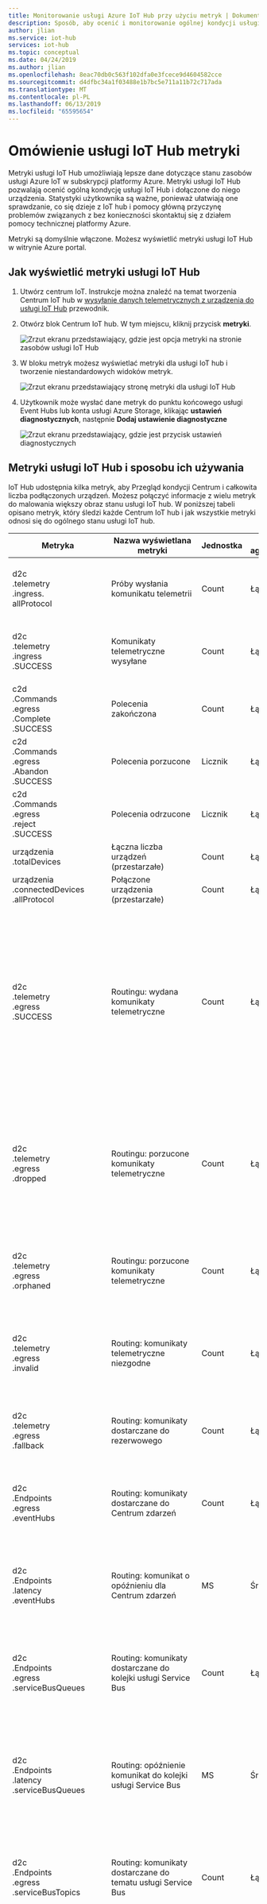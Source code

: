 ```yaml
---
title: Monitorowanie usługi Azure IoT Hub przy użyciu metryk | Dokumentacja firmy Microsoft
description: Sposób, aby ocenić i monitorowanie ogólnej kondycji usługi IoT Hub przy użyciu metryk usługi Azure IoT Hub.
author: jlian
ms.service: iot-hub
services: iot-hub
ms.topic: conceptual
ms.date: 04/24/2019
ms.author: jlian
ms.openlocfilehash: 8eac70db0c563f102dfa0e3fcece9d4604582cce
ms.sourcegitcommit: d4dfbc34a1f03488e1b7bc5e711a11b72c717ada
ms.translationtype: MT
ms.contentlocale: pl-PL
ms.lasthandoff: 06/13/2019
ms.locfileid: "65595654"
---
```

# <a name="understand-iot-hub-metrics"></a>Omówienie usługi IoT Hub metryki

Metryki usługi IoT Hub umożliwiają lepsze dane dotyczące stanu zasobów usługi Azure IoT w subskrypcji platformy Azure. Metryki usługi IoT Hub pozwalają ocenić ogólną kondycję usługi IoT Hub i dołączone do niego urządzenia. Statystyki użytkownika są ważne, ponieważ ułatwiają one sprawdzanie, co się dzieje z IoT hub i pomocy główną przyczynę problemów związanych z bez konieczności skontaktuj się z działem pomocy technicznej platformy Azure.

Metryki są domyślnie włączone. Możesz wyświetlić metryki usługi IoT Hub w witrynie Azure portal.

## <a name="how-to-view-iot-hub-metrics"></a>Jak wyświetlić metryki usługi IoT Hub

1. Utwórz centrum IoT. Instrukcje można znaleźć na temat tworzenia Centrum IoT hub w [wysyłanie danych telemetrycznych z urządzenia do usługi IoT Hub](quickstart-send-telemetry-dotnet.md) przewodnik.

2. Otwórz blok Centrum IoT hub. W tym miejscu, kliknij przycisk **metryki**.
   
    ![Zrzut ekranu przedstawiający, gdzie jest opcja metryki na stronie zasobów usługi IoT Hub](./media/iot-hub-metrics/enable-metrics-1.png)

3. W bloku metryk możesz wyświetlać metryki dla usługi IoT hub i tworzenie niestandardowych widoków metryk. 
   
    ![Zrzut ekranu przedstawiający stronę metryki dla usługi IoT Hub](./media/iot-hub-metrics/enable-metrics-2.png)
    
4. Użytkownik może wysłać dane metryk do punktu końcowego usługi Event Hubs lub konta usługi Azure Storage, klikając **ustawień diagnostycznych**, następnie **Dodaj ustawienie diagnostyczne**

   ![Zrzut ekranu przedstawiający, gdzie jest przycisk ustawień diagnostycznych](./media/iot-hub-metrics/enable-metrics-3.png)

## <a name="iot-hub-metrics-and-how-to-use-them"></a>Metryki usługi IoT Hub i sposobu ich używania

IoT Hub udostępnia kilka metryk, aby Przegląd kondycji Centrum i całkowita liczba podłączonych urządzeń. Możesz połączyć informacje z wielu metryk do malowania większy obraz stanu usługi IoT hub. W poniższej tabeli opisano metryk, który śledzi każde Centrum IoT hub i jak wszystkie metryki odnosi się do ogólnego stanu usługi IoT hub.

|Metryka|Nazwa wyświetlana metryki|Jednostka|Typ agregacji|Opis|Wymiary|
|---|---|---|---|---|---|
|d2c<br>.telemetry<br>.ingress.<br>allProtocol|Próby wysłania komunikatu telemetrii|Count|Łącznie|Liczba komunikatów danych telemetrycznych z urządzenia do chmury podjęto próbę wysłania do Centrum IoT hub|Nie wymiarów|
|d2c<br>.telemetry<br>.ingress<br>.SUCCESS|Komunikaty telemetryczne wysyłane|Count|Łącznie|Liczba komunikatów danych telemetrycznych z urządzenia do chmury pomyślnie wysłany do usługi IoT hub|Nie wymiarów|
|c2d<br>.Commands<br>.egress<br>.Complete<br>.SUCCESS|Polecenia zakończona|Count|Łącznie|Wiele poleceń z chmury do urządzenia zakończyło się powodzeniem, urządzenie|Nie wymiarów|
|c2d<br>.Commands<br>.egress<br>.Abandon<br>.SUCCESS|Polecenia porzucone|Licznik|Łącznie|Wiele poleceń chmura urządzenie porzucone przez urządzenie|Nie wymiarów|
|c2d<br>.Commands<br>.egress<br>.reject<br>.SUCCESS|Polecenia odrzucone|Licznik|Łącznie|Wiele poleceń chmura urządzenie odrzucone przez urządzenie|Nie wymiarów|
|urządzenia<br>.totalDevices|Łączna liczba urządzeń (przestarzałe)|Count|Łącznie|Liczba urządzeń zarejestrowanych do Centrum IoT hub|Nie wymiarów|
|urządzenia<br>.connectedDevices<br>.allProtocol|Połączone urządzenia (przestarzałe) |Count|Łącznie|Liczba urządzeń podłączonych do Centrum IoT hub|Nie wymiarów|
|d2c<br>.telemetry<br>.egress<br>.SUCCESS|Routingu: wydana komunikaty telemetryczne|Count|Łącznie|Liczba przypadków, gdy wiadomości zostały pomyślnie dostarczone do wszystkich punktów końcowych przy użyciu routingu w usłudze IoT Hub. Jeśli komunikat jest kierowany do wielu punktów końcowych, ta wartość zwiększa się o jeden dla każdego skutecznej. Jeśli komunikat jest dostarczane do tego samego punktu końcowego wiele razy, ta wartość zwiększa się o jeden dla każdego skutecznej.|Nie wymiarów|
|d2c<br>.telemetry<br>.egress<br>.dropped|Routingu: porzucone komunikaty telemetryczne |Count|Łącznie|Liczba przypadków, gdy komunikaty zostały porzucone przez usługę IoT Hub routing z powodu braku punktów końcowych. Ta wartość nie jest liczony komunikaty dostarczane do trasy rezerwowej, gdy porzuconych wiadomości nie są dostarczane istnieje.|Nie wymiarów|
|d2c<br>.telemetry<br>.egress<br>.orphaned|Routingu: porzucone komunikaty telemetryczne |Count|Łącznie|Liczba przypadków, gdy komunikaty zostały oddzielone kierując usługi IoT Hub, ponieważ nie pasują do żadnych reguł routingu (w tym reguły rezerwowego). |Nie wymiarów|
|d2c<br>.telemetry<br>.egress<br>.invalid|Routing: komunikaty telemetryczne niezgodne|Count|Łącznie|Liczba razy routingu w usłudze IoT Hub nie można dostarczać komunikatów z powodu niezgodności z punktem końcowym. Ta wartość nie obejmuje ponownych prób.|Nie wymiarów|
|d2c<br>.telemetry<br>.egress<br>.fallback|Routing: komunikaty dostarczane do rezerwowego|Count|Łącznie|Liczba przypadków, dostarczenia komunikatów w Centrum IoT Hub routingu do skojarzonej z trasą rezerwowego punktu końcowego.|Nie wymiarów|
|d2c<br>.Endpoints<br>.egress<br>.eventHubs|Routing: komunikaty dostarczane do Centrum zdarzeń|Count|Łącznie|Liczba przypadków, gdy Centrum IoT Hub routingu pomyślnie dostarczone wiadomości do punktów końcowych Centrum zdarzeń.|Nie wymiarów|
|d2c<br>.Endpoints<br>.latency<br>.eventHubs|Routing: komunikat o opóźnieniu dla Centrum zdarzeń|MS|Średnia|Średnie opóźnienie (w milisekundach) między komunikatów przychodzących do usługi IoT Hub i ruch przychodzący komunikat do punktu końcowego Centrum zdarzeń.|Nie wymiarów|
|d2c<br>.Endpoints<br>.egress<br>.serviceBusQueues|Routing: komunikaty dostarczane do kolejki usługi Service Bus|Count|Łącznie|Liczba przypadków, gdy usługi IoT Hub routingu pomyślnie dostarczone wiadomości do punktów końcowych kolejki usługi Service Bus.|Nie wymiarów|
|d2c<br>.Endpoints<br>.latency<br>.serviceBusQueues|Routing: opóźnienie komunikat do kolejki usługi Service Bus|MS|Średnia|Średnie opóźnienie (w milisekundach) między komunikatów przychodzących do usługi IoT Hub i transferu danych przychodzących danych telemetrycznych komunikat do punktu końcowego kolejki usługi Service Bus.|Nie wymiarów|
|d2c<br>.Endpoints<br>.egress<br>.serviceBusTopics|Routing: komunikaty dostarczane do tematu usługi Service Bus|Count|Łącznie|Liczba przypadków, gdy Centrum IoT Hub routingu pomyślnie dostarczone wiadomości do punktów końcowych z tematu usługi Service Bus.|Nie wymiarów|
|d2c<br>.Endpoints<br>.latency<br>.serviceBusTopics|Routing: opóźnienie komunikat do tematu usługi Service Bus|MS|Średnia|Średnie opóźnienie (w milisekundach) między komunikatów przychodzących do usługi IoT Hub i transferu danych przychodzących danych telemetrycznych komunikat do punktu końcowego tematu usługi Service Bus.|Nie wymiarów|
|d2c<br>.Endpoints<br>.egress<br>.builtIn<br>.events|Routing: komunikaty dostarczane do komunikaty/zdarzenia|Count|Łącznie|Liczba przypadków, gdy Centrum IoT Hub routingu pomyślnie dostarczone wiadomości do wbudowany punkt końcowy (komunikaty/zdarzenia).|Nie wymiarów|
|d2c<br>.Endpoints<br>.latency<br>.builtIn.events|Routing: komunikat o opóźnieniu komunikaty/zdarzenia|MS|Średnia|Średnie opóźnienie (w milisekundach) między komunikatów przychodzących do usługi IoT Hub i transferu danych przychodzących danych telemetrycznych wiadomości do wbudowany punkt końcowy (komunikaty/zdarzenia).|Nie wymiarów|
|d2c<br>.Endpoints<br>.egress<br>.storage|Routing: komunikaty dostarczane do magazynu|Count|Łącznie|Liczba przypadków, gdy usługi IoT Hub routingu pomyślnie dostarczone wiadomości do punktów końcowych magazynu.|Nie wymiarów|
|d2c<br>.Endpoints<br>.latency<br>.storage|Routing: komunikat o opóźnieniu magazynu|MS|Średnia|Średnie opóźnienie (w milisekundach) między komunikatów przychodzących do usługi IoT Hub i transferu danych przychodzących danych telemetrycznych komunikat do punktu końcowego magazynu.|Nie wymiarów|
|d2c<br>.Endpoints<br>.egress<br>.storage<br>.Bytes|Routing: dane dostarczane do magazynu|Bajty|Łącznie|Ilość danych (w bajtach) routingu w usłudze IoT Hub dostarczone do punktów końcowych magazynu.|Nie wymiarów|
|d2c<br>.Endpoints<br>.egress<br>.storage<br>.blobs|Routing: obiektów blob jest dostarczane do magazynu|Count|Łącznie|Liczba przypadków, gdy routingu w usłudze IoT Hub dostarczane obiekty BLOB do przechowywania punktów końcowych.|Nie wymiarów|
|EventGridDeliveries|Event Grid dostaw (wersja zapoznawcza)|Count|Łącznie|Liczba żądań usługi IoT Hub emitować zdarzenia do usługi Event Grid. Liczba ta obejmuje udane i nieudane żądania. Wymiar wyniku na użytek numer innego typu odpowiedzi. Aby zobaczyć, gdzie pochodzą żądania, należy użyć w wymiarze typ zdarzenia.|Wynik, typ zdarzenia|
|EventGridLatency|Czas oczekiwania na zdarzenie siatki (wersja zapoznawcza)|MS|Średnia|Średnie opóźnienie (w milisekundach) między danych zdarzeń przychodzących do usługi IoT Hub i zdarzeń przychodzących do usługi Event Grid. Ta liczba jest średnia pomiędzy wszystkich typów zdarzeń. Użyj w wymiarze typ zdarzenia, aby zobaczyć opóźnienie określonych typach zdarzenia.|Typ zdarzenia|
|d2c<br>.Twin<br>.read<br>.SUCCESS|Pomyślne bliźniacze odczyty z urządzenia|Count|Łącznie|Liczba wszystkich pomyślnie zainicjował urządzenia bliźniacze odczyty na dysku.|Nie wymiarów|
|d2c<br>.Twin<br>.read<br>.failure|Nie powiodło się bliźniacze odczyty z urządzenia|Licznik|Łącznie|Zainicjowane przez urządzenie bliźniacze odczyty liczbę wszystkich, nie powiodło się.|Nie wymiarów|
|d2c<br>.Twin<br>.read<br>.size|Rozmiar odpowiedzi bliźniacze odczyty z urządzenia|Bajty|Średnia|Średnią, minimalna i maksymalna elementu wszystkie udane, inicjowane przez urządzenie bliźniaczej reprezentacji odczytów.|Nie wymiarów|
|d2c<br>.Twin<br>.Update<br>.SUCCESS|Liczba aktualizacji bliźniaczej reprezentacji pomyślnie z urządzeń|Licznik|Łącznie|Liczba wszystkich pomyślnie zainicjował urządzenia aktualizacji bliźniaczej reprezentacji.|Nie wymiarów|
|d2c<br>.Twin<br>.Update<br>.failure|Niepowodzenie aktualizacji bliźniaczej reprezentacji urządzenia|Count|Łącznie|Liczba wszystkich nie powiodło się aktualizacji inicjowane przez urządzenie bliźniaczej reprezentacji.|Nie wymiarów|
|d2c<br>.Twin<br>.Update<br>.size|Rozmiar aktualizacji bliźniaczej reprezentacji urządzenia|Bajty|Średnia|Średnia, minimum i maksymalny rozmiar wszystkich pomyślnie, inicjowane przez urządzenie bliźniaczej reprezentacji aktualizacji.|Nie wymiarów|
|c2d<br>.Methods<br>.SUCCESS|Pomyślne bezpośrednie wywołania metod|Licznik|Łącznie|Liczba wszystkich pomyślnych wywołań metody bezpośredniej.|Nie wymiarów|
|c2d<br>.Methods<br>.failure|Niepowodzenie wywołania metody bezpośredniej|Count|Łącznie|Liczba wszystkich nie wywołania metody bezpośredniej.|Nie wymiarów|
|c2d<br>.Methods<br>.requestSize|Rozmiar żądania wywołania metody bezpośredniej|Bajty|Średnia|Średnia, minimum i maksimum wszystkich pomyślnych żądań metody bezpośredniej.|Nie wymiarów|
|c2d<br>.Methods<br>.responseSize|Rozmiar odpowiedzi z wywołania metody bezpośredniej|Bajty|Średnia|Średnia, minimum i maksimum wszystkich pomyślne odpowiedzi metody bezpośredniej.|Nie wymiarów|
|c2d<br>.Twin<br>.read<br>.SUCCESS|Pomyślne bliźniacze odczyty z zaplecza|Count|Łącznie|Liczba wszystkich pomyślnie zainicjował zakończenia kopii bliźniacze odczyty na dysku.|Nie wymiarów|
|c2d<br>.Twin<br>.read<br>.failure|Nie powiodło się bliźniacze odczyty z zaplecza|Licznik|Łącznie|Zainicjowano zakończenia kopii bliźniacze odczyty liczbę wszystkich, nie powiodło się.|Nie wymiarów|
|c2d<br>.Twin<br>.read<br>.size|Rozmiar odpowiedzi bliźniacze odczyty z zaplecza|Bajty|Średnia|Średnią, minimalna i maksymalna elementu wszystkie udane, zainicjowanych zakończenia wstecz bliźniaczej reprezentacji odczytów.|Nie wymiarów|
|c2d<br>.Twin<br>.Update<br>.SUCCESS|Liczba aktualizacji bliźniaczej reprezentacji pomyślnie z zaplecza|Count|Łącznie|Liczba wszystkich pomyślnie zainicjował zakończenia kopii aktualizacji bliźniaczej reprezentacji.|Nie wymiarów|
|c2d<br>.Twin<br>.Update<br>.failure|Liczba aktualizacji bliźniaczej reprezentacji nie powiodło się z zaplecza|Count|Łącznie|Liczba wszystkich nie powiodło się aktualizacji inicjowane przez zakończenia wstecz bliźniaczej reprezentacji.|Nie wymiarów|
|c2d<br>.Twin<br>.Update<br>.size|Rozmiar aktualizacji bliźniaczej reprezentacji z zaplecza|Bajty|Średnia|Średnia, minimum i maksymalny rozmiar wszystkich pomyślnie, zainicjowanych zakończenia wstecz bliźniaczej reprezentacji aktualizacji.|Nie wymiarów|
|TwinQueries<br>.SUCCESS|Zapytania dotyczące bliźniaczych reprezentacji pomyślne|Count|Łącznie|Liczba wszystkich zapytań bliźniaczych reprezentacji się pomyślnie.|Nie wymiarów|
|TwinQueries<br>.failure|Zapytania dotyczące bliźniaczych reprezentacji nie powiodło się|Count|Łącznie|Liczba wszystkich zapytań bliźniaczych reprezentacji nie powiodło się.|Nie wymiarów|
|TwinQueries<br>.resultSize|Rozmiar wyników zapytań bliźniaczych reprezentacji|Bajty|Średnia|Średnia, minimum i maksymalny rozmiar wyników wszystkich zapytań bliźniaczych pomyślne.|Nie wymiarów|
|Zadania<br>.createTwinUpdateJob<br>.SUCCESS|Pomyślne utworzenie kont zadań aktualizacji bliźniaczej reprezentacji|Count|Łącznie|Liczba wszystkich pomyślne utworzenie zadania aktualizacji bliźniaczej reprezentacji.|Nie wymiarów|
|Zadania<br>.createTwinUpdateJob<br>.failure|Nie powiodło się tworzenie zadania aktualizacji bliźniaczej reprezentacji|Count|Łącznie|Liczba wszystkich nie powiodło się utworzenie zadania aktualizacji bliźniaczej reprezentacji.|Nie wymiarów|
|Zadania<br>.createDirectMethodJob<br>.SUCCESS|Pomyślne utworzenie kont zadań wywołania metody|Licznik|Łącznie|Liczba wszystkich pomyślnym utworzeniu zadania wywołania metody bezpośredniej.|Nie wymiarów|
|Zadania<br>.createDirectMethodJob<br>.failure|Nie powiodło się tworzenie zadań wywołania metody|Count|Łącznie|Liczba wszystkich nie powiodło się tworzenie zadań wywołania metody bezpośredniej.|Nie wymiarów|
|Zadania<br>.listJobs<br>.SUCCESS|Zakończonych powodzeniem wywołań do wyświetlania listy zadań|Count|Łącznie|Liczba wszystkich zakończonych powodzeniem wywołań do wyświetlania listy zadań.|Nie wymiarów|
|Zadania<br>.listJobs<br>.failure|Niepowodzenie wywołania do wyświetlania listy zadań|Count|Łącznie|Liczba wszystkich wywołań zakończonych niepowodzeniem wyświetlania listy zadań.|Nie wymiarów|
|Zadania<br>.cancelJob<br>.SUCCESS|Anulowane zadania pomyślne|Count|Łącznie|Liczba wszystkich pomyślnych wywołań, aby anulować zadanie.|Nie wymiarów|
|Zadania<br>.cancelJob<br>.failure|Anulowane zadania nie powiodło się|Licznik|Łącznie|Liczba wszystkich wywołań zakończonych niepowodzeniem można anulować zadania.|Nie wymiarów|
|Zadania<br>.queryJobs<br>.SUCCESS|Pomyślnie wykonane zadanie zapytań|Count|Łącznie|Liczba wszystkich zakończonych powodzeniem wywołań do zadania kwerendy.|Nie wymiarów|
|Zadania<br>.queryJobs<br>.failure|Nie powiodło się zadanie odpytuje|Count|Łącznie|Liczba wszystkich wywołań zakończonych niepowodzeniem zadania kwerendy.|Nie wymiarów|
|Zadania<br>.Completed|Ukończone zadania|Count|Łącznie|Liczba wszystkich zakończonych zadań.|Nie wymiarów|
|Zadania<br>.failed|Zadania zakończone niepowodzeniem|Count|Łącznie|Liczba wszystkich zadań zakończonych niepowodzeniem.|Nie wymiarów|
|d2c<br>.telemetry<br>.ingress<br>.sendThrottle|Liczby błędów ograniczania dostępności|Count|Łącznie|Ogranicza liczby błędów ograniczania dostępności z powodu przepływności urządzenia|Nie wymiarów|
|dailyMessage<br>QuotaUsed|Całkowita liczba komunikatów używane|Count|Średnia|Liczba całkowita liczba wiadomości używanych obecnie. Jest to wartość zbiorcza, która jest resetowany do zera UTC 00:00 każdego dnia.|Nie wymiarów|
|deviceDataUsage|Użycie danych łączna liczba urządzeń|Bajty|Łącznie|Bajty przesłane do i z wszelkie urządzenia podłączone do usługi IotHub|Nie wymiarów|
|totalDeviceCount|Łączna liczba urządzeń (wersja zapoznawcza)|Licznik|Średnia|Liczba urządzeń zarejestrowanych do Centrum IoT hub|Nie wymiarów|
|Połączone<br>DeviceCount|Połączone urządzenia (wersja zapoznawcza)|Licznik|Średnia|Liczba urządzeń podłączonych do Centrum IoT hub|Nie wymiarów|
|Konfiguracje|Konfiguracja metryki|Count|Łącznie|Metryki dla operacji konfiguracji|Nie wymiarów|

## <a name="next-steps"></a>Kolejne kroki

Teraz, po zapoznaniu z omówieniem usługi IoT Hub metryki skorzystaj z tego linku, aby dowiedzieć się więcej na temat zarządzania usługi Azure IoT Hub:

* [Monitorowanie operacji](iot-hub-operations-monitoring.md)

Aby bliżej zapoznać się z możliwościami usługi IoT Hub, zobacz:

* [Przewodnik dla deweloperów usługi IoT Hub](iot-hub-devguide.md)

* [Wdrażanie rozwiązań SI na urządzeniach brzegowych za pomocą usługi Azure IoT Edge](../iot-edge/tutorial-simulate-device-linux.md)
